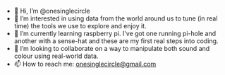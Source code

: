 - 👋 Hi, I’m @onesinglecircle
- 👀 I’m interested in using data from the world around us to tune (in real time) the tools we use to explore and enjoy it.
- 🌱 I’m currently learning raspberry pi. I've got one running pi-hole and another with a sense-hat and these are my first real steps into coding.
- 💞️ I’m looking to collaborate on a way to manipulate both sound and colour using real-world data.
- 📫 How to reach me: onesinglecircle@gmail.com

<!---
onesinglecircle/onesinglecircle is a ✨ special ✨ repository because its `README.md` (this file) appears on your GitHub profile.
You can click the Preview link to take a look at your changes.
--->
